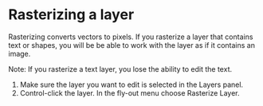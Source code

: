 # Rasterizing a layer

Rasterizing converts vectors to pixels. If you rasterize a layer that contains text or shapes, you will be be able to work with the layer as if it contains an image. 

Note: If you rasterize a text layer, you lose the ability to edit the text.

1. Make sure the layer you want to edit is selected in the Layers panel.
2. Control-click the layer. In the fly-out menu choose Rasterize Layer.

